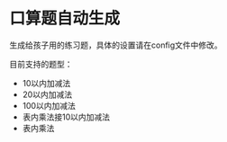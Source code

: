 # 口算题自动生成

生成给孩子用的练习题，具体的设置请在config文件中修改。

目前支持的题型：
- 10以内加减法
- 20以内加减法
- 100以内加减法
- 表内乘法接10以内加减法
- 表内乘法